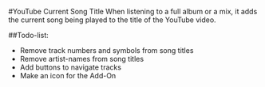 #YouTube Current Song Title
When listening to a full album or a mix, it adds the current song being played to the title of the YouTube video.

##Todo-list:
* Remove track numbers and symbols from song titles
* Remove artist-names from song titles
* Add buttons to navigate tracks
* Make an icon for the Add-On
